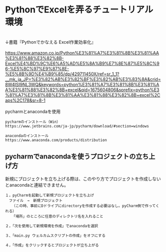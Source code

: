 # PythonでExcelを弄るチュートリアル環境

<br>↓書籍『Pythonでかなえる Excel作業効率化』<br><br>
https://www.amazon.co.jp/Python%E3%81%A7%E3%81%8B%E3%81%AA%E3%81%88%E3%82%8B-Excel%E4%BD%9C%E6%A5%AD%E5%8A%B9%E7%8E%87%E5%8C%96-%E5%8C%97%E9%87%8E-%E5%8B%9D%E4%B9%85/dp/429711450X/ref=sr_1_1?__mk_ja_JP=%E3%82%AB%E3%82%BF%E3%82%AB%E3%83%8A&crid=8W4ISI9NL3WQ&keywords=python%E3%81%A7%E3%81%8B%E3%81%AA%E3%81%88%E3%82%8B+excel&qid=1675604806&sprefix=python%E3%81%A7%E3%81%8B%E3%81%AA%E3%81%88%E3%82%8B+excel%2Caps%2C178&sr=8-1
<br><br>
pycharmとanacondaを使用
<br>

```
pycharmのインストール（Win）
https://www.jetbrains.com/ja-jp/pycharm/download/#section=windows

anacondaのインストール
https://www.anaconda.com/products/distribution
```

## pycharmでanacondaを使うプロジェクトの立ち上げ方
新規にプロジェクトを立ち上げる際は、このやり方でプロジェクトを作成しないとanacondaと連結できません。

```
１，pyCharmを起動して新規プロジェクトを立ち上げ
　ファイル　→　新規プロジェクト
   （この時、事前にDドライブにdirectoryを作成する必要はなし。pyCharm側で作ってくれる）
   「場所」のところに任意のディレクトリ名を入れること
 
２，「次を使用して新規環境を作成」でanacondaを選択

３、「main.py ウェルカムスクリプトの作成」をオフにする

４，「作成」をクリックするとプロジェクトが立ち上がる
```
